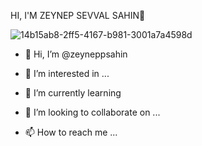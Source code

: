 
HI, I'M ZEYNEP SEVVAL SAHIN👋

![14b15ab8-2ff5-4167-b981-3001a7a4598d](https://github.com/zeyneppsahin/zeyneppsahin/assets/146097125/bf8e76d1-6281-46e4-8440-3e4199f826e1)



- 👋 Hi, I’m @zeyneppsahin
- 👀 I’m interested in ...
- 🌱 I’m currently learning 

- 💞️ I’m looking to collaborate on ...
- 📫 How to reach me ...

<!---
zeyneppsahin/zeyneppsahin is a ✨ special ✨ repository because its `README.md` (this file) appears on your GitHub profile.
You can click the Preview link to take a look at your changes.
--->
